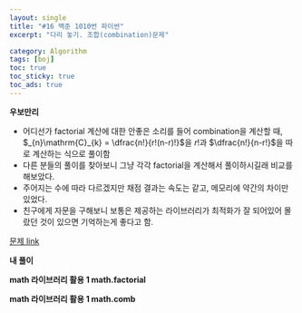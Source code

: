 ```yaml
---
layout: single
title: "#16 백준 1010번 파이썬"
excerpt: "다리 놓기. 조합(combination)문제"

category: Algorithm
tags: [boj]
toc: true
toc_sticky: true
toc_ads: true
---
```


**우보만리**

- 어디선가 factorial 계산에 대한 안좋은 소리를 들어 combination을 계산할 때, $_{n}\mathrm{C}_{k} = \dfrac{n!}{r!(n-r)!}$을 $r!$과 $\dfrac{n!}{n-r!}$을 따로 계산하는 식으로 풀이함
- 다른 분들의 풀이를 찾아보니 그냥 각각 factorial을 계산해서 풀이하시길래 비교를 해보았다.
- 주어지는 수에 따라 다르겠지만 채점 결과는 속도는 같고, 메모리에 약간의 차이만 있었다.
- 친구에게 자문을 구해보니 보통은 제공하는 라이브러리가 최적화가 잘 되어있어 몰랐던 것이 있으면 기억하는게 좋다고 함.

[문제 link](https://www.acmicpc.net/problem/1010)

**내 풀이**
<script src="https://gist.github.com/hyeonchan523/85eff6da37f3372561e59bdd459b8044.js"></script>  
  
**math 라이브러리 활용 1 math.factorial**
<script src="https://gist.github.com/hyeonchan523/6c6977cd9d5742adf86098c46770f7ab.js"></script>

**math 라이브러리 활용 1 math.comb**
<script src="https://gist.github.com/hyeonchan523/3a175001ab1aa6d9346ee1675bfd515e.js"></script>